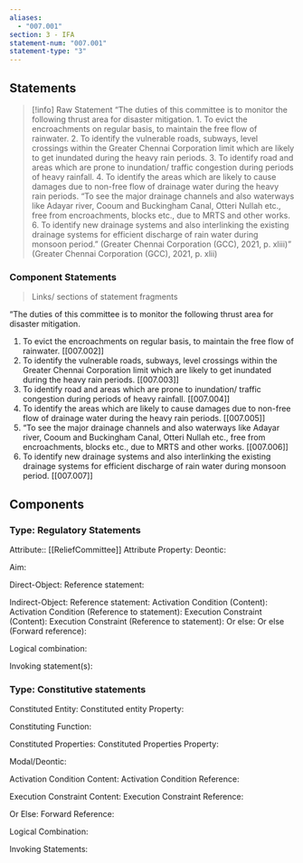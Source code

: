 ```yaml
---
aliases:
  - "007.001"
section: 3 - IFA
statement-num: "007.001"
statement-type: "3"
---
```

## Statements 
> [!info] Raw Statement
> “The duties of this committee is to monitor the following thrust area for disaster mitigation. 1. To evict the encroachments on regular basis, to maintain the free flow of rainwater. 2. To identify the vulnerable roads, subways, level crossings within the Greater Chennai Corporation limit which are likely to get inundated during the heavy rain periods. 3. To identify road and areas which are prone to inundation/ traffic congestion during periods of heavy rainfall. 4. To identify the areas which are likely to cause damages due to non-free flow of drainage water during the heavy rain periods. “To see the major drainage channels and also waterways like Adayar river, Cooum and Buckingham Canal, Otteri Nullah etc., free from encroachments, blocks etc., due to MRTS and other works. 6. To identify new drainage systems and also interlinking the existing drainage systems for efficient discharge of rain water during monsoon period.” (Greater Chennai Corporation (GCC), 2021, p. xliii)” (Greater Chennai Corporation (GCC), 2021, p. xlii)

### Component Statements
> Links/ sections of statement fragments

“The duties of this committee is to monitor the following thrust area for disaster mitigation. 
1. To evict the encroachments on regular basis, to maintain the free flow of rainwater. [[007.002]]
2. To identify the vulnerable roads, subways, level crossings within the Greater Chennai Corporation limit which are likely to get inundated during the heavy rain periods. [[007.003]]
3. To identify road and areas which are prone to inundation/ traffic congestion during periods of heavy rainfall. [[007.004]]
4. To identify the areas which are likely to cause damages due to non-free flow of drainage water during the heavy rain periods. [[007.005]] 
5. “To see the major drainage channels and also waterways like Adayar river, Cooum and Buckingham Canal, Otteri Nullah etc., free from encroachments, blocks etc., due to MRTS and other works.  [[007.006]]
6. To identify new drainage systems and also interlinking the existing drainage systems for efficient discharge of rain water during monsoon period. [[007.007]]

## Components

### Type: Regulatory Statements
Attribute:: [[ReliefCommittee]] 
	Attribute Property:
Deontic:

Aim:

Direct-Object:
	Reference statement:

Indirect-Object:
	Reference statement:
Activation Condition (Content):
	Activation Condition (Reference to statement):
Execution Constraint (Content):
	Execution Constraint (Reference to statement): 
Or else:
	Or else (Forward reference):


Logical combination:


Invoking statement(s):


### Type: Constitutive statements

Constituted Entity:
	Constituted entity Property:

Constituting Function:

Constituted Properties:
	Constituted Properties Property:

Modal/Deontic:

Activation Condition Content:
	Activation Condition Reference:

Execution Constraint Content:
	Execution Constraint Reference:

Or Else:
	Forward Reference:

Logical Combination:

Invoking Statements:

